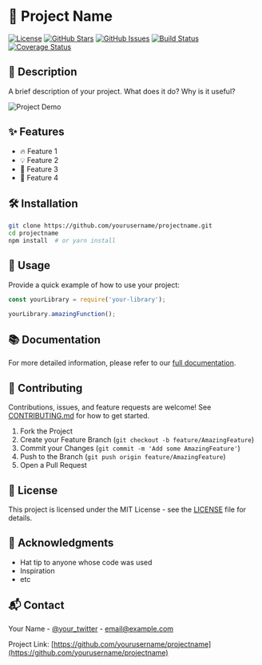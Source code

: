 # 🚀 Project Name

[![License](https://img.shields.io/badge/license-MIT-blue.svg)](LICENSE)
[![GitHub Stars](https://img.shields.io/github/stars/yourusername/projectname.svg)](https://github.com/yourusername/projectname/stargazers)
[![GitHub Issues](https://img.shields.io/github/issues/yourusername/projectname.svg)](https://github.com/yourusername/projectname/issues)
[![Build Status](https://img.shields.io/travis/yourusername/projectname/master.svg)](https://travis-ci.org/yourusername/projectname)
[![Coverage Status](https://img.shields.io/codecov/c/github/yourusername/projectname/master.svg)](https://codecov.io/gh/yourusername/projectname)

## 📖 Description

A brief description of your project. What does it do? Why is it useful?

![Project Demo](https://via.placeholder.com/800x400.png?text=Project+Demo)

## ✨ Features

- 🔥 Feature 1
- 💡 Feature 2
- 🚀 Feature 3
- 🎨 Feature 4

## 🛠 Installation

```bash
git clone https://github.com/yourusername/projectname.git
cd projectname
npm install  # or yarn install
```

## 🚀 Usage

Provide a quick example of how to use your project:

```javascript
const yourLibrary = require('your-library');

yourLibrary.amazingFunction();
```

## 📚 Documentation

For more detailed information, please refer to our [full documentation](https://yourusername.github.io/projectname).

## 🤝 Contributing

Contributions, issues, and feature requests are welcome! See [CONTRIBUTING.md](CONTRIBUTING.md) for how to get started.

1. Fork the Project
2. Create your Feature Branch (`git checkout -b feature/AmazingFeature`)
3. Commit your Changes (`git commit -m 'Add some AmazingFeature'`)
4. Push to the Branch (`git push origin feature/AmazingFeature`)
5. Open a Pull Request

## 📄 License

This project is licensed under the MIT License - see the [LICENSE](LICENSE) file for details.

## 👏 Acknowledgments

- Hat tip to anyone whose code was used
- Inspiration
- etc

## 📬 Contact

Your Name - [@your_twitter](https://twitter.com/your_twitter) - email@example.com

Project Link: [https://github.com/yourusername/projectname](https://github.com/yourusername/projectname)
